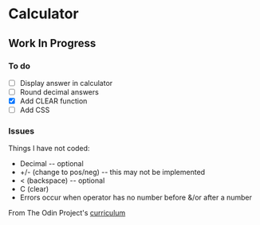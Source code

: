 # Calculator

## Work In Progress

### To do

- [ ] Display answer in calculator
- [ ] Round decimal answers
- [x] Add CLEAR function
- [ ] Add CSS

### Issues

Things I have not coded:
* Decimal -- optional
* +/- (change to pos/neg) -- this may not be implemented
* < (backspace) -- optional
* C (clear)
* Errors occur when operator has no number before &/or after a number

From The Odin Project's [curriculum](https://www.theodinproject.com/lessons/calculator)
